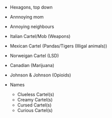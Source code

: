 * Hexagons, top down

* Annnoying mom
* Annoying neighbours

* Italian Cartel/Mob (Weapons)
* Mexican Cartel (Pandas/Tigers (Illigal animals))
* Norweigan Cartel (LSD)
* Canadian (Marijuana)
* Johnson & Johnson (Opioids)

* Names
	* Clueless Cartel(s)
	* Creamy Cartel(s)
	* Cursed Cartel(s)
	* Curious Cartel(s)